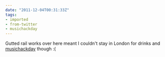 ```yaml
---
date: "2011-12-04T00:31:33Z"
tags:
- imported
- from-twitter
- musichackday
---
```

Gutted rail works over here meant I couldn't stay in London for drinks and [musichackday](/tags/musichackday) though :\(
